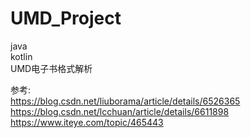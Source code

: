 # UMD_Project  
java  
kotlin  
UMD电子书格式解析  

参考:  
https://blog.csdn.net/liuborama/article/details/6526365  
https://blog.csdn.net/lcchuan/article/details/6611898  
https://www.iteye.com/topic/465443  
